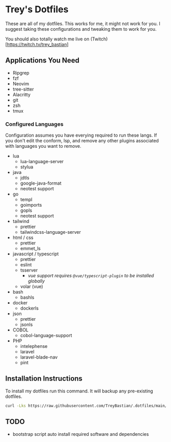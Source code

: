 # Trey's Dotfiles

These are all of my dotfiles. This works for me, it might not work for you.
I suggest taking these configurations and tweaking them to work for you.

You should also totally watch me live on (Twitch)[https://twitch.tv/trey_bastian]

## Applications You Need
- Ripgrep
- fzf
- Neovim
- tree-sitter
- Alacritty
- git
- zsh
- tmux

### Configured Languages
   
Configuration assumes you have everying required to run these langs.
If you don't edit the conform, lsp, and remove any other plugins associated with
languages you want to remove.

- lua
  - lua-language-server
  - stylua
- java
  - jdtls
  - google-java-format
  - neotest support
- go
  - templ
  - goimports
  - gopls
  - neotest support
- tailwind
  - prettier
  - tailwindcss-language-server
- html / css
  - prettier
  - emmet_ls
- javascript / typescript
   - prettier
   - eslint
   - tsserver
     - *vue support requires `@vue/typescript-plugin` to be installed globally*
   - volar (vue)
- bash
  - bashls
- docker
  - dockerls
- json
  - prettier
  - jsonls
- COBOL
  - cobol-language-support
- PHP
  - intelephense
  - laravel
  - laravel-blade-nav
  - pint


## Installation Instructions
To install my dotfiles run this command. It will backup any pre-existing dotfiles.

```bash
curl -Lks https://raw.githubusercontent.com/TreyBastian/.dotfiles/main/bootstrap.sh | /bin/bash
```

## TODO
- bootstrap script auto install required software and dependencies
